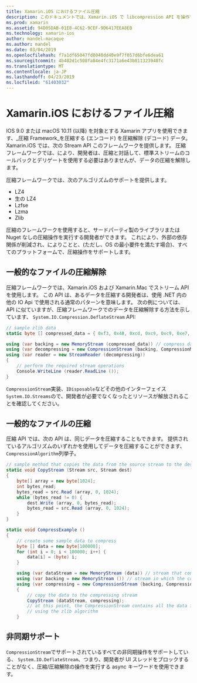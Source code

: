 ```yaml
---
title: Xamarin.iOS におけるファイル圧縮
description: このドキュメントでは、Xamarin.iOS で libcompression API を操作する方法について説明します。 縮小された、膨張させること、について説明し、さまざまなアルゴリズムをサポートします。
ms.prod: xamarin
ms.assetid: 94D05DAB-01E8-4C62-9CEF-9D6417EEA8EB
ms.technology: xamarin-ios
author: mandel-macaque
ms.author: mandel
ms.date: 03/04/2019
ms.openlocfilehash: f7a1df65047fd8040dd40e9f7f057d6bfe6dea61
ms.sourcegitcommit: 4b402d1c508fa84e4fc3171a6e43b811323948fc
ms.translationtype: MT
ms.contentlocale: ja-JP
ms.lasthandoff: 04/23/2019
ms.locfileid: "61403032"
---
```

# <a name="file-compression-in-xamarinios"></a>Xamarin.iOS におけるファイル圧縮

IOS 9.0 または macOS 10.11 (以降) を対象とする Xamarin アプリを使用できます、_圧縮 Framework_を圧縮する (エンコード) を圧縮解除 (デコード) データ。 Xamarin.iOS では、次の Stream API このフレームワークを提供します。 圧縮フレームワークでは、により、開発者は、圧縮と対話して、標準ストリームのコールバックとデリゲートを使用する必要はありませんが、データの圧縮を解除します。

圧縮フレームワークでは、次のアルゴリズムのサポートを提供します。

* LZ4
* 生の LZ4
* Lzfse
* Lzma
* Zlib

圧縮のフレームワークを使用すると、サードパーティ製のライブラリまたは Nuget なしの圧縮操作を実行する開発者ができます。 これにより、外部の依存関係が削減され、によりことと、(ただし、OS の最小要件を満たす場合)、すべてのプラットフォームで、圧縮操作をサポートします。

## <a name="general-file-decompression"></a>一般的なファイルの圧縮解除

圧縮フレームワークでは、Xamarin.iOS および Xamarin.Mac でストリーム API を使用します。 この API は、あるデータを圧縮する開発者は、使用 .NET 内の他の IO Api で使用される通常のパターンを意味します。 次の例については、API に似ていますが、圧縮フレームワークでのデータを圧縮解除する方法を示しています、 `System.IO.Compression.DeflateStream` API:

```csharp
// sample zlib data
static byte [] compressed_data = { 0xf3, 0x48, 0xcd, 0xc9, 0xc9, 0xe7, 0x02, 0x00 };

using (var backing = new MemoryStream (compressed_data)) // compress data to read
using (var decompressing = new CompressionStream (backing, CompressionMode.Decompress, CompressionAlgorithm.Zlib)) // create decompression stream with the correct algorithm
using (var reader = new StreamReader (decompressing))
{
    // perform the required stream operations
    Console.WriteLine (reader.ReadLine ());
}
```

`CompressionStream`実装、`IDisposable`などその他のインターフェイス`System.IO.Streams`ので、開発者が必要でなくなったとリソースが解放されることを確認してください。

## <a name="general-file-compression"></a>一般的なファイルの圧縮

圧縮 API では、次の API は、同じデータを圧縮することもできます。 提供されているアルゴリズムのいずれかを使用してデータを圧縮することができます、`CompressionAlgorithm`列挙子。

```csharp
// sample method that copies the data from the source stream to the destination stream
static void CopyStream (Stream src, Stream dest)
{
    byte[] array = new byte[1024];
    int bytes_read;
    bytes_read = src.Read (array, 0, 1024);
    while (bytes_read != 0) {
        dest.Write (array, 0, bytes_read);
        bytes_read = src.Read (array, 0, 1024);
    }
}

static void CompressExample ()
{
    // create some sample data to compress
    byte [] data = new byte[100000];
    for (int i = 0; i < 100000; i++) {
        data[i] = (byte) i;
    }

    using (var dataStream = new MemoryStream (data)) // stream that contains the data to compress
    using (var backing = new MemoryStream ()) // stream in which the compress data will be written
    using (var compressing = new CompressionStream (backing, CompressionMode.Compress, CompressionAlgorithm.Zlib, true))
    {
        // copy the data to the compressing stream
        CopyStream (dataStream, compressing);
        // at this point, the CompressionStream contains all the data from the dataStream but compressed
        // using the zlib algorithm
    }
```

## <a name="async-support"></a>非同期サポート

`CompressionStream`でサポートされているすべての非同期操作をサポートしている、 `System.IO.DeflateStream`、つまり、開発者が UI スレッドをブロックすることがなく、圧縮/圧縮解除の操作を実行する async キーワードを使用できます。